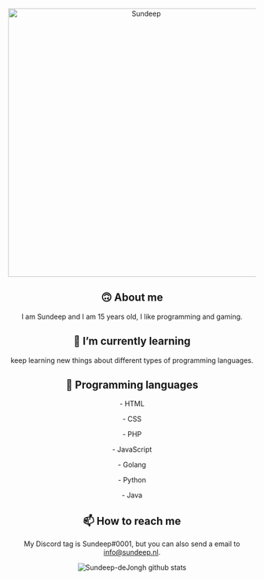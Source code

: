 <div align="center">
  <br/>
  <p>
        <a href="http://sundeep.nl/sundeep.png"><img src="http://sundeep.nl/sundeep.png" width="546" alt="Sundeep" /></a>

## 🙃 About me
I am Sundeep and I am 15 years old, I like programming and gaming.

## 🌱 I’m currently learning
keep learning new things about different types of programming languages.

## 💬 Programming languages
  <p>- HTML<p>
  <p>- CSS  <p>
  <p>- PHP  <p>
  <p>- JavaScript  <p>
  <p>- Golang  <p>
  <p>- Python <p>
  <p>- Java  <p>


## 📫 How to reach me
My Discord tag is Sundeep#0001, but you can also send a email to info@sundeep.nl.


![Sundeep-deJongh github stats](https://github-readme-stats.vercel.app/api?username=sundeep-dejongh)

